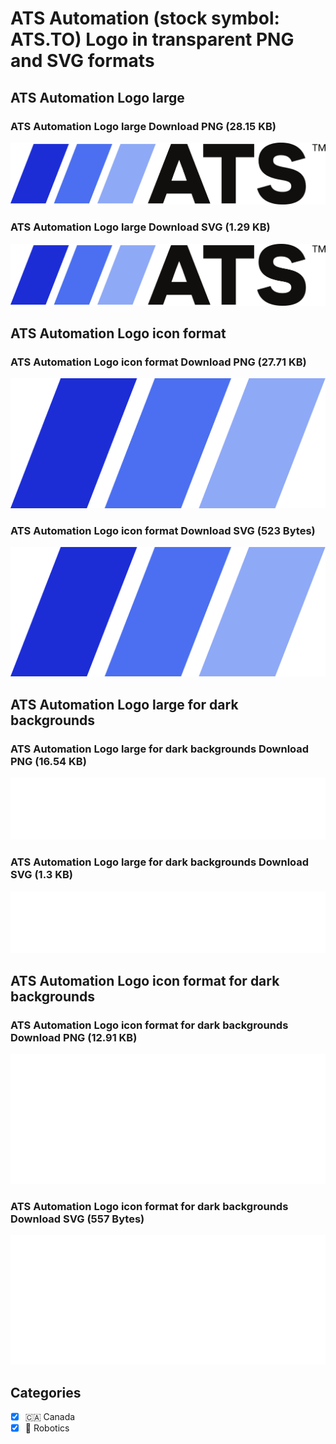 # ATS Automation (stock symbol: ATS.TO) Logo in transparent PNG and SVG formats

## ATS Automation Logo large

### ATS Automation Logo large Download PNG (28.15 KB)

![ATS Automation Logo large Download PNG (28.15 KB)](/img/orig/ATS.TO_BIG-315e9f76.png)

### ATS Automation Logo large Download SVG (1.29 KB)

![ATS Automation Logo large Download SVG (1.29 KB)](/img/orig/ATS.TO_BIG-de170ab5.svg)

## ATS Automation Logo icon format

### ATS Automation Logo icon format Download PNG (27.71 KB)

![ATS Automation Logo icon format Download PNG (27.71 KB)](/img/orig/ATS.TO-d4cc9771.png)

### ATS Automation Logo icon format Download SVG (523 Bytes)

![ATS Automation Logo icon format Download SVG (523 Bytes)](/img/orig/ATS.TO-064dfa4e.svg)

## ATS Automation Logo large for dark backgrounds

### ATS Automation Logo large for dark backgrounds Download PNG (16.54 KB)

![ATS Automation Logo large for dark backgrounds Download PNG (16.54 KB)](/img/orig/ATS.TO_BIG.D-81ca28e5.png)

### ATS Automation Logo large for dark backgrounds Download SVG (1.3 KB)

![ATS Automation Logo large for dark backgrounds Download SVG (1.3 KB)](/img/orig/ATS.TO_BIG.D-4e4849a6.svg)

## ATS Automation Logo icon format for dark backgrounds

### ATS Automation Logo icon format for dark backgrounds Download PNG (12.91 KB)

![ATS Automation Logo icon format for dark backgrounds Download PNG (12.91 KB)](/img/orig/ATS.TO.D-dc1f6d06.png)

### ATS Automation Logo icon format for dark backgrounds Download SVG (557 Bytes)

![ATS Automation Logo icon format for dark backgrounds Download SVG (557 Bytes)](/img/orig/ATS.TO.D-025b25ee.svg)



## Categories
- [x] 🇨🇦 Canada
- [x] 🤖 Robotics
